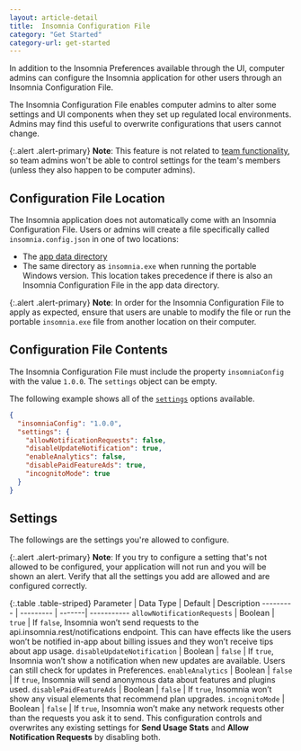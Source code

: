 ```yaml
---
layout: article-detail
title:  Insomnia Configuration File
category: "Get Started"
category-url: get-started
---
```


In addition to the Insomnia Preferences available through the UI, computer admins can configure the Insomnia application for other users through an Insomnia Configuration File.

The Insomnia Configuration File enables computer admins to alter some settings and UI components when they set up regulated local environments. Admins may find this useful to overwrite configurations that users cannot change.

{:.alert .alert-primary}
**Note**: This feature is not related to [team functionality](/insomnia/team-collaboration), so team admins won't be able to control settings for the team's members (unless they also happen to be computer admins).

## Configuration File Location

The Insomnia application does not automatically come with an Insomnia Configuration File. Users or admins will create a file specifically called `insomnia.config.json` in one of two locations:
- The [app data directory](/insomnia/application-data)
- The same directory as `insomnia.exe` when running the portable Windows version. This location takes precedence if there is also an Insomnia Configuration File in the app data directory.

{:.alert .alert-primary}
**Note**: In order for the Insomnia Configuration File to apply as expected, ensure that users are unable to modify the file or run the portable `insomnia.exe` file from another location on their computer.

## Configuration File Contents

The Insomnia Configuration File must include the property `insomniaConfig` with the value `1.0.0`. The `settings` object can be empty.

The following example shows all of the [`settings`](/insomnia/insomnia-config-file/#settings) options available.

```json
{
  "insomniaConfig": "1.0.0",
  "settings": {
    "allowNotificationRequests": false,
    "disableUpdateNotification": true,
    "enableAnalytics": false,
    "disablePaidFeatureAds": true,
    "incognitoMode": true
  }
}
```

## Settings

The followings are the settings you're allowed to configure.

{:.alert .alert-primary}
**Note**: If you try to configure a setting that's not allowed to be configured, your application will not run and you will be shown an alert. Verify that all the settings you add are allowed and are configured correctly.

{:.table .table-striped}
Parameter | Data Type | Default | Description
--------- | --------- | -------| -----------
`allowNotificationRequests` | Boolean | `true` | If `false`, Insomnia won’t send requests to the api.insomnia.rest/notifications endpoint. This can have effects like the users won’t be notified in-app about billing issues and they won’t receive tips about app usage.
`disableUpdateNotification` | Boolean | `false` | If `true`, Insomnia won’t show a notification when new updates are available. Users can still check for updates in Preferences.
`enableAnalytics` | Boolean | `false` | If `true`, Insomnia will send anonymous data about features and plugins used.
`disablePaidFeatureAds` | Boolean | `false` | If `true`, Insomnia won’t show any visual elements that recommend plan upgrades.
`incognitoMode` | Boolean | `false` | If `true`, Insomnia won’t make any network requests other than the requests you ask it to send. This configuration controls and overwrites any existing settings for  **Send Usage Stats** and **Allow Notification Requests** by disabling both.
